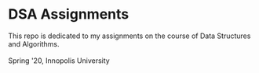 # DSA Assignments

This repo is dedicated to my assignments on the course of Data Structures and Algorithms.  
\
Spring '20, Innopolis University